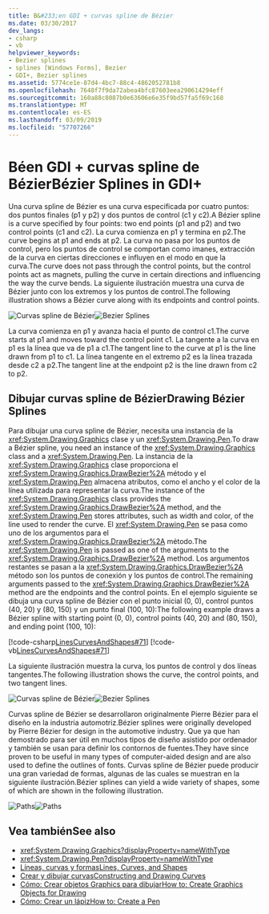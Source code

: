 ```yaml
---
title: B&#233;en GDI + curvas spline de Bézier
ms.date: 03/30/2017
dev_langs:
- csharp
- vb
helpviewer_keywords:
- Bezier splines
- splines [Windows Forms], Bezier
- GDI+, Bezier splines
ms.assetid: 5774ce1e-87d4-4bc7-88c4-4862052781b8
ms.openlocfilehash: 7648f7f9da72abea4bfc87603eea290614294eff
ms.sourcegitcommit: 160a88c8087b0e63606e6e35f9bd57fa5f69c168
ms.translationtype: MT
ms.contentlocale: es-ES
ms.lasthandoff: 03/09/2019
ms.locfileid: "57707266"
---
```

# <a name="b233zier-splines-in-gdi"></a><span data-ttu-id="7e70e-102">B&#233;en GDI + curvas spline de Bézier</span><span class="sxs-lookup"><span data-stu-id="7e70e-102">B&#233;zier Splines in GDI+</span></span>
<span data-ttu-id="7e70e-103">Una curva spline de Bézier es una curva especificada por cuatro puntos: dos puntos finales (p1 y p2) y dos puntos de control (c1 y c2).</span><span class="sxs-lookup"><span data-stu-id="7e70e-103">A Bézier spline is a curve specified by four points: two end points (p1 and p2) and two control points (c1 and c2).</span></span> <span data-ttu-id="7e70e-104">La curva comienza en p1 y termina en p2.</span><span class="sxs-lookup"><span data-stu-id="7e70e-104">The curve begins at p1 and ends at p2.</span></span> <span data-ttu-id="7e70e-105">La curva no pasa por los puntos de control, pero los puntos de control se comportan como imanes, extracción de la curva en ciertas direcciones e influyen en el modo en que la curva.</span><span class="sxs-lookup"><span data-stu-id="7e70e-105">The curve does not pass through the control points, but the control points act as magnets, pulling the curve in certain directions and influencing the way the curve bends.</span></span> <span data-ttu-id="7e70e-106">La siguiente ilustración muestra una curva de Bézier junto con los extremos y los puntos de control.</span><span class="sxs-lookup"><span data-stu-id="7e70e-106">The following illustration shows a Bézier curve along with its endpoints and control points.</span></span>  
  
 <span data-ttu-id="7e70e-107">![Curvas spline de Bézier](./media/aboutgdip02-art11a.gif "Aboutgdip02_art11a")</span><span class="sxs-lookup"><span data-stu-id="7e70e-107">![Bezier Splines](./media/aboutgdip02-art11a.gif "Aboutgdip02_art11a")</span></span>  
  
 <span data-ttu-id="7e70e-108">La curva comienza en p1 y avanza hacia el punto de control c1.</span><span class="sxs-lookup"><span data-stu-id="7e70e-108">The curve starts at p1 and moves toward the control point c1.</span></span> <span data-ttu-id="7e70e-109">La tangente a la curva en p1 es la línea que va de p1 a c1.</span><span class="sxs-lookup"><span data-stu-id="7e70e-109">The tangent line to the curve at p1 is the line drawn from p1 to c1.</span></span> <span data-ttu-id="7e70e-110">La línea tangente en el extremo p2 es la línea trazada desde c2 a p2.</span><span class="sxs-lookup"><span data-stu-id="7e70e-110">The tangent line at the endpoint p2 is the line drawn from c2 to p2.</span></span>  
  
## <a name="drawing-bzier-splines"></a><span data-ttu-id="7e70e-111">Dibujar curvas spline de Bézier</span><span class="sxs-lookup"><span data-stu-id="7e70e-111">Drawing Bézier Splines</span></span>  
 <span data-ttu-id="7e70e-112">Para dibujar una curva spline de Bézier, necesita una instancia de la <xref:System.Drawing.Graphics> clase y un <xref:System.Drawing.Pen>.</span><span class="sxs-lookup"><span data-stu-id="7e70e-112">To draw a Bézier spline, you need an instance of the <xref:System.Drawing.Graphics> class and a <xref:System.Drawing.Pen>.</span></span> <span data-ttu-id="7e70e-113">La instancia de la <xref:System.Drawing.Graphics> clase proporciona el <xref:System.Drawing.Graphics.DrawBezier%2A> método y el <xref:System.Drawing.Pen> almacena atributos, como el ancho y el color de la línea utilizada para representar la curva.</span><span class="sxs-lookup"><span data-stu-id="7e70e-113">The instance of the <xref:System.Drawing.Graphics> class provides the <xref:System.Drawing.Graphics.DrawBezier%2A> method, and the <xref:System.Drawing.Pen> stores attributes, such as width and color, of the line used to render the curve.</span></span> <span data-ttu-id="7e70e-114">El <xref:System.Drawing.Pen> se pasa como uno de los argumentos para el <xref:System.Drawing.Graphics.DrawBezier%2A> método.</span><span class="sxs-lookup"><span data-stu-id="7e70e-114">The <xref:System.Drawing.Pen> is passed as one of the arguments to the <xref:System.Drawing.Graphics.DrawBezier%2A> method.</span></span> <span data-ttu-id="7e70e-115">Los argumentos restantes se pasan a la <xref:System.Drawing.Graphics.DrawBezier%2A> método son los puntos de conexión y los puntos de control.</span><span class="sxs-lookup"><span data-stu-id="7e70e-115">The remaining arguments passed to the <xref:System.Drawing.Graphics.DrawBezier%2A> method are the endpoints and the control points.</span></span> <span data-ttu-id="7e70e-116">En el ejemplo siguiente se dibuja una curva spline de Bézier con el punto inicial (0, 0), control puntos (40, 20) y (80, 150) y un punto final (100, 10):</span><span class="sxs-lookup"><span data-stu-id="7e70e-116">The following example draws a Bézier spline with starting point (0, 0), control points (40, 20) and (80, 150), and ending point (100, 10):</span></span>  
  
 [!code-csharp[LinesCurvesAndShapes#71](~/samples/snippets/csharp/VS_Snippets_Winforms/LinesCurvesAndShapes/CS/Class1.cs#71)]
 [!code-vb[LinesCurvesAndShapes#71](~/samples/snippets/visualbasic/VS_Snippets_Winforms/LinesCurvesAndShapes/VB/Class1.vb#71)]  
  
 <span data-ttu-id="7e70e-117">La siguiente ilustración muestra la curva, los puntos de control y dos líneas tangentes.</span><span class="sxs-lookup"><span data-stu-id="7e70e-117">The following illustration shows the curve, the control points, and two tangent lines.</span></span>  
  
 <span data-ttu-id="7e70e-118">![Curvas spline de Bézier](./media/aboutgdip02-art12.gif "Aboutgdip02_art12")</span><span class="sxs-lookup"><span data-stu-id="7e70e-118">![Bezier Splines](./media/aboutgdip02-art12.gif "Aboutgdip02_art12")</span></span>  
  
 <span data-ttu-id="7e70e-119">Curvas spline de Bézier se desarrollaron originalmente Pierre Bézier para el diseño en la industria automotriz.</span><span class="sxs-lookup"><span data-stu-id="7e70e-119">Bézier splines were originally developed by Pierre Bézier for design in the automotive industry.</span></span> <span data-ttu-id="7e70e-120">Que ya que han demostrado para ser útil en muchos tipos de diseño asistido por ordenador y también se usan para definir los contornos de fuentes.</span><span class="sxs-lookup"><span data-stu-id="7e70e-120">They have since proven to be useful in many types of computer-aided design and are also used to define the outlines of fonts.</span></span> <span data-ttu-id="7e70e-121">Curvas spline de Bézier puede producir una gran variedad de formas, algunas de las cuales se muestran en la siguiente ilustración.</span><span class="sxs-lookup"><span data-stu-id="7e70e-121">Bézier splines can yield a wide variety of shapes, some of which are shown in the following illustration.</span></span>  
  
 <span data-ttu-id="7e70e-122">![Paths](./media/aboutgdip02-art13.gif "Aboutgdip02_art13")</span><span class="sxs-lookup"><span data-stu-id="7e70e-122">![Paths](./media/aboutgdip02-art13.gif "Aboutgdip02_art13")</span></span>  
  
## <a name="see-also"></a><span data-ttu-id="7e70e-123">Vea también</span><span class="sxs-lookup"><span data-stu-id="7e70e-123">See also</span></span>
- <xref:System.Drawing.Graphics?displayProperty=nameWithType>
- <xref:System.Drawing.Pen?displayProperty=nameWithType>
- [<span data-ttu-id="7e70e-124">Líneas, curvas y formas</span><span class="sxs-lookup"><span data-stu-id="7e70e-124">Lines, Curves, and Shapes</span></span>](lines-curves-and-shapes.md)
- [<span data-ttu-id="7e70e-125">Crear y dibujar curvas</span><span class="sxs-lookup"><span data-stu-id="7e70e-125">Constructing and Drawing Curves</span></span>](constructing-and-drawing-curves.md)
- [<span data-ttu-id="7e70e-126">Cómo: Crear objetos Graphics para dibujar</span><span class="sxs-lookup"><span data-stu-id="7e70e-126">How to: Create Graphics Objects for Drawing</span></span>](how-to-create-graphics-objects-for-drawing.md)
- [<span data-ttu-id="7e70e-127">Cómo: Crear un lápiz</span><span class="sxs-lookup"><span data-stu-id="7e70e-127">How to: Create a Pen</span></span>](how-to-create-a-pen.md)
